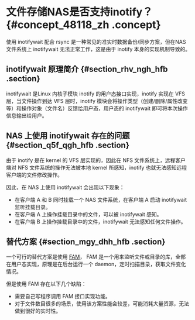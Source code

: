 # 文件存储NAS是否支持inotify？ {#concept_48118_zh .concept}

使用 inotifywait 配合 rsync 是一种常见的准实时数据备份/同步方案，但在NAS文件系统上 inotifywait 无法正常工作，这是由于 inotify 本身的实现机制导致的。

## inotifywait 原理简介 {#section_rhv_ngh_hfb .section}

inotifywait 是Linux 内核子模块 inotify 的用户态接口实现，inotify 实现在 VFS 层，当文件操作到达 VFS 层时，inotify 模块会将操作类型（创建/删除/属性改变等）和操作对象（文件名）反馈给用户态，用户态的 inotifywait 即可将本次操作信息输出给用户。

## NAS 上使用 inotifywait 存在的问题 {#section_q5f_qgh_hfb .section}

由于 inotify 是在 kernel 的 VFS 层实现的，因此在 NFS 文件系统上，远程客户端对 NFS 文件系统的操作无法被本地 kernel 所感知，inotify 也就无法感知远程客户端的文件修改操作。

因此，在 NAS 上使用 inotifywait 会出现以下现象：

-   在客户端 A 和 B 同时挂载一个 NAS 文件系统，在客户端 A 启动 inotifywait 监听挂载目录。
-   在客户端 A 上操作挂载目录中的文件，可以被 inotifywait 感知。
-   在客户端 B 上操作挂载目录中的文件，inotifywait 无法感知任何文件操作。

## 替代方案 {#section_mgy_dhh_hfb .section}

一个可行的替代方案是使用 [FAM](http://oss.sgi.com/projects/fam/doc.html)， FAM 是一个用来监听文件或目录的库，全部在用户态实现，原理是在后台运行一个 daemon，定时扫描目录，获取文件变化情况。

但是使用 FAM 存在以下几个缺陷：

-   需要自己写程序调用 FAM 接口实现功能。
-   对于文件数目很多的场景，使用该方案性能会较差，可能消耗大量资源，无法做到很好的实时性。

